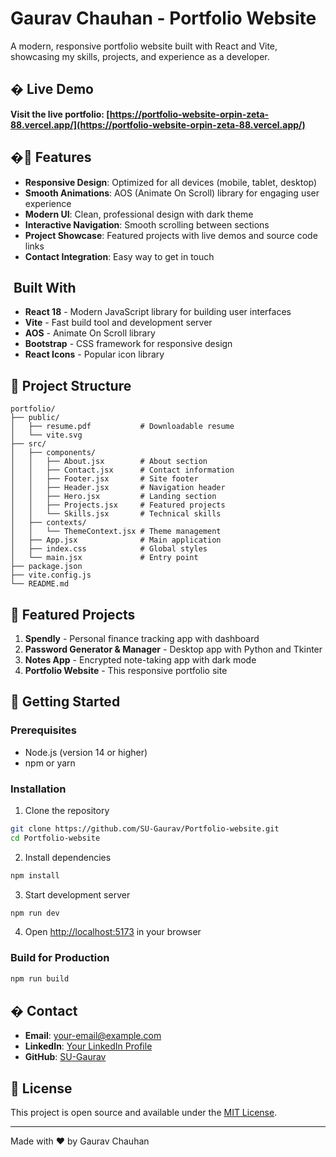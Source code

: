 # Gaurav Chauhan - Portfolio Website

A modern, responsive portfolio website built with React and Vite, showcasing my skills, projects, and experience as a developer.

## � Live Demo

**Visit the live portfolio: [https://portfolio-website-orpin-zeta-88.vercel.app/](https://portfolio-website-orpin-zeta-88.vercel.app/)**

## �🌟 Features

- **Responsive Design**: Optimized for all devices (mobile, tablet, desktop)
- **Smooth Animations**: AOS (Animate On Scroll) library for engaging user experience
- **Modern UI**: Clean, professional design with dark theme
- **Interactive Navigation**: Smooth scrolling between sections
- **Project Showcase**: Featured projects with live demos and source code links
- **Contact Integration**: Easy way to get in touch

## ️ Built With

- **React 18** - Modern JavaScript library for building user interfaces
- **Vite** - Fast build tool and development server
- **AOS** - Animate On Scroll library
- **Bootstrap** - CSS framework for responsive design
- **React Icons** - Popular icon library

## 📱 Project Structure

```
portfolio/
├── public/
│   ├── resume.pdf           # Downloadable resume
│   └── vite.svg
├── src/
│   ├── components/
│   │   ├── About.jsx        # About section
│   │   ├── Contact.jsx      # Contact information
│   │   ├── Footer.jsx       # Site footer
│   │   ├── Header.jsx       # Navigation header
│   │   ├── Hero.jsx         # Landing section
│   │   ├── Projects.jsx     # Featured projects
│   │   └── Skills.jsx       # Technical skills
│   ├── contexts/
│   │   └── ThemeContext.jsx # Theme management
│   ├── App.jsx              # Main application
│   ├── index.css            # Global styles
│   └── main.jsx             # Entry point
├── package.json
├── vite.config.js
└── README.md
```

## 🎯 Featured Projects

1. **Spendly** - Personal finance tracking app with dashboard
2. **Password Generator & Manager** - Desktop app with Python and Tkinter
3. **Notes App** - Encrypted note-taking app with dark mode
4. **Portfolio Website** - This responsive portfolio site

## 🚀 Getting Started

### Prerequisites
- Node.js (version 14 or higher)
- npm or yarn

### Installation

1. Clone the repository
```bash
git clone https://github.com/SU-Gaurav/Portfolio-website.git
cd Portfolio-website
```

2. Install dependencies
```bash
npm install
```

3. Start development server
```bash
npm run dev
```

4. Open [http://localhost:5173](http://localhost:5173) in your browser

### Build for Production

```bash
npm run build
```

## � Contact

- **Email**: [your-email@example.com](mailto:your-email@example.com)
- **LinkedIn**: [Your LinkedIn Profile](https://linkedin.com/in/your-profile)
- **GitHub**: [SU-Gaurav](https://github.com/SU-Gaurav)

## 📄 License

This project is open source and available under the [MIT License](LICENSE).

---

Made with ❤️ by Gaurav Chauhan
